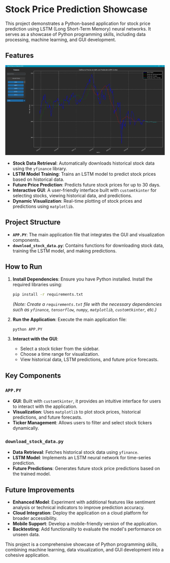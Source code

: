# Stock Price Prediction Showcase

This project demonstrates a Python-based application for stock price prediction using LSTM (Long Short-Term Memory) neural networks. It serves as a showcase of Python programming skills, including data processing, machine learning, and GUI development.

## Features
![Application Screenshot](screenshot.png)

- **Stock Data Retrieval**: Automatically downloads historical stock data using the `yfinance` library.
- **LSTM Model Training**: Trains an LSTM model to predict stock prices based on historical data.
- **Future Price Prediction**: Predicts future stock prices for up to 30 days.
- **Interactive GUI**: A user-friendly interface built with `customtkinter` for selecting stocks, viewing historical data, and predictions.
- **Dynamic Visualization**: Real-time plotting of stock prices and predictions using `matplotlib`.

## Project Structure

- **`APP.PY`**: The main application file that integrates the GUI and visualization components.
- **`download_stock_data.py`**: Contains functions for downloading stock data, training the LSTM model, and making predictions.

## How to Run

1. **Install Dependencies**:
   Ensure you have Python installed. Install the required libraries using:
   ```bash
   pip install -r requirements.txt
   ```
   *(Note: Create a `requirements.txt` file with the necessary dependencies such as `yfinance`, `tensorflow`, `numpy`, `matplotlib`, `customtkinter`, etc.)*

2. **Run the Application**:
   Execute the main application file:
   ```bash
   python APP.PY
   ```

3. **Interact with the GUI**:
   - Select a stock ticker from the sidebar.
   - Choose a time range for visualization.
   - View historical data, LSTM predictions, and future price forecasts.

## Key Components

### `APP.PY`

- **GUI**: Built with `customtkinter`, it provides an intuitive interface for users to interact with the application.
- **Visualization**: Uses `matplotlib` to plot stock prices, historical predictions, and future forecasts.
- **Ticker Management**: Allows users to filter and select stock tickers dynamically.

### `download_stock_data.py`

- **Data Retrieval**: Fetches historical stock data using `yfinance`.
- **LSTM Model**: Implements an LSTM neural network for time-series prediction.
- **Future Predictions**: Generates future stock price predictions based on the trained model.

## Future Improvements

- **Enhanced Model**: Experiment with additional features like sentiment analysis or technical indicators to improve prediction accuracy.
- **Cloud Integration**: Deploy the application on a cloud platform for broader accessibility.
- **Mobile Support**: Develop a mobile-friendly version of the application.
- **Backtesting**: Add functionality to evaluate the model's performance on unseen data.

This project is a comprehensive showcase of Python programming skills, combining machine learning, data visualization, and GUI development into a cohesive application.